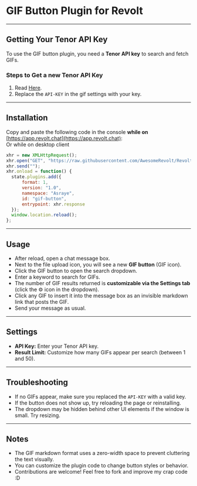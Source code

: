 
# GIF Button Plugin for Revolt


---

## Getting Your Tenor API Key

To use the GIF button plugin, you need a **Tenor API key** to search and fetch GIFs.

### Steps to Get a new Tenor API Key

1. Read [Here](https://developers.google.com/tenor/guides/quickstart).  
2. Replace the `API-KEY` in the gif settings with your key.

---

## Installation

Copy and paste the following code in the console **while on** [https://app.revolt.chat](https://app.revolt.chat):  
Or while on desktop client

```js
xhr = new XMLHttpRequest();
xhr.open("GET", "https://raw.githubusercontent.com/AwesomeRevolt/RevoltPlugins/refs/heads/main/Gifs/tenorgifs.js");
xhr.send("");
xhr.onload = function() {
  state.plugins.add({
      format: 1,
      version: "1.0",
      namespace: "Asraye",
      id: "gif-button",
      entrypoint: xhr.response
  });
  window.location.reload();
};
```

---

## Usage

- After reload, open a chat message box.  
- Next to the file upload icon, you will see a new **GIF button** (GIF icon).  
- Click the GIF button to open the search dropdown.  
- Enter a keyword to search for GIFs.  
- The number of GIF results returned is **customizable via the Settings tab** (click the ⚙️ icon in the dropdown).  
- Click any GIF to insert it into the message box as an invisible markdown link that posts the GIF.  
- Send your message as usual.

---

## Settings

- **API Key:** Enter your Tenor API key.  
- **Result Limit:** Customize how many GIFs appear per search (between 1 and 50).  

---

## Troubleshooting

- If no GIFs appear, make sure you replaced the `API-KEY` with a valid key.  
- If the button does not show up, try reloading the page or reinstalling.  
- The dropdown may be hidden behind other UI elements if the window is small. Try resizing.

---

## Notes

- The GIF markdown format uses a zero-width space to prevent cluttering the text visually.  
- You can customize the plugin code to change button styles or behavior.  
- Contributions are welcome! Feel free to fork and improve my crap code :D

